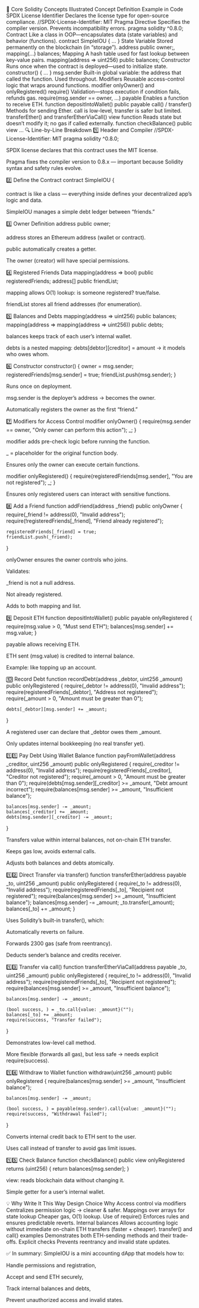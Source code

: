 🧠 Core Solidity Concepts Illustrated
Concept	Definition	Example in Code
SPDX License Identifier	Declares the license type for open-source compliance.	//SPDX-License-Identifier: MIT
Pragma Directive	Specifies the compiler version. Prevents incompatibility errors.	pragma solidity ^0.8.0;
Contract	Like a class in OOP—encapsulates data (state variables) and behavior (functions).	contract SimpleIOU { ... }
State Variable	Stored permanently on the blockchain (in “storage”).	address public owner;, mapping(...) balances;
Mapping	A hash table used for fast lookup between key-value pairs.	mapping(address => uint256) public balances;
Constructor	Runs once when the contract is deployed—used to initialize state.	constructor() { ... }
msg.sender	Built-in global variable: the address that called the function.	Used throughout.
Modifiers	Reusable access-control logic that wraps around functions.	modifier onlyOwner() and onlyRegistered()
require()	Validation—stops execution if condition fails, refunds gas.	require(msg.sender == owner, ...)
payable	Enables a function to receive ETH.	function depositIntoWallet() public payable
call() / transfer()	Methods for sending Ether. call is low-level, transfer is safer but limited.	transferEther() and transferEtherViaCall()
view function	Reads state but doesn’t modify it; no gas if called externally.	function checkBalance() public view ...
🔍 Line-by-Line Breakdown
1️⃣ Header and Compiler
//SPDX-License-Identifier: MIT
pragma solidity ^0.8.0;


SPDX license declares that this contract uses the MIT license.

Pragma fixes the compiler version to 0.8.x — important because Solidity syntax and safety rules evolve.

2️⃣ Define the Contract
contract SimpleIOU {


contract is like a class — everything inside defines your decentralized app’s logic and data.

SimpleIOU manages a simple debt ledger between “friends.”

3️⃣ Owner Definition
address public owner;


address stores an Ethereum address (wallet or contract).

public automatically creates a getter.

The owner (creator) will have special permissions.

4️⃣ Registered Friends Data
mapping(address => bool) public registeredFriends;
address[] public friendList;


mapping allows O(1) lookup: is someone registered? true/false.

friendList stores all friend addresses (for enumeration).

5️⃣ Balances and Debts
mapping(address => uint256) public balances;
mapping(address => mapping(address => uint256)) public debts;


balances keeps track of each user’s internal wallet.

debts is a nested mapping:
debts[debtor][creditor] = amount
→ it models who owes whom.

6️⃣ Constructor
constructor() {
    owner = msg.sender;
    registeredFriends[msg.sender] = true;
    friendList.push(msg.sender);
}


Runs once on deployment.

msg.sender is the deployer’s address → becomes the owner.

Automatically registers the owner as the first “friend.”

7️⃣ Modifiers for Access Control
modifier onlyOwner() {
    require(msg.sender == owner, "Only owner can perform this action");
    _;
}


modifier adds pre-check logic before running the function.

_ = placeholder for the original function body.

Ensures only the owner can execute certain functions.

modifier onlyRegistered() {
    require(registeredFriends[msg.sender], "You are not registered");
    _;
}


Ensures only registered users can interact with sensitive functions.

8️⃣ Add a Friend
function addFriend(address _friend) public onlyOwner {
    require(_friend != address(0), "Invalid address");
    require(!registeredFriends[_friend], "Friend already registered");
    
    registeredFriends[_friend] = true;
    friendList.push(_friend);
}


onlyOwner ensures the owner controls who joins.

Validates:

_friend is not a null address.

Not already registered.

Adds to both mapping and list.

9️⃣ Deposit ETH
function depositIntoWallet() public payable onlyRegistered {
    require(msg.value > 0, "Must send ETH");
    balances[msg.sender] += msg.value;
}


payable allows receiving ETH.

ETH sent (msg.value) is credited to internal balance.

Example: like topping up an account.

🔟 Record Debt
function recordDebt(address _debtor, uint256 _amount) public onlyRegistered {
    require(_debtor != address(0), "Invalid address");
    require(registeredFriends[_debtor], "Address not registered");
    require(_amount > 0, "Amount must be greater than 0");
    
    debts[_debtor][msg.sender] += _amount;
}


A registered user can declare that _debtor owes them _amount.

Only updates internal bookkeeping (no real transfer yet).

1️⃣1️⃣ Pay Debt Using Wallet Balance
function payFromWallet(address _creditor, uint256 _amount) public onlyRegistered {
    require(_creditor != address(0), "Invalid address");
    require(registeredFriends[_creditor], "Creditor not registered");
    require(_amount > 0, "Amount must be greater than 0");
    require(debts[msg.sender][_creditor] >= _amount, "Debt amount incorrect");
    require(balances[msg.sender] >= _amount, "Insufficient balance");
    
    balances[msg.sender] -= _amount;
    balances[_creditor] += _amount;
    debts[msg.sender][_creditor] -= _amount;
}


Transfers value within internal balances, not on-chain ETH transfer.

Keeps gas low, avoids external calls.

Adjusts both balances and debts atomically.

1️⃣2️⃣ Direct Transfer via transfer()
function transferEther(address payable _to, uint256 _amount) public onlyRegistered {
    require(_to != address(0), "Invalid address");
    require(registeredFriends[_to], "Recipient not registered");
    require(balances[msg.sender] >= _amount, "Insufficient balance");
    balances[msg.sender] -= _amount;
    _to.transfer(_amount);
    balances[_to] += _amount;
}


Uses Solidity’s built-in transfer(), which:

Automatically reverts on failure.

Forwards 2300 gas (safe from reentrancy).

Deducts sender’s balance and credits receiver.

1️⃣3️⃣ Transfer via call()
function transferEtherViaCall(address payable _to, uint256 _amount) public onlyRegistered {
    require(_to != address(0), "Invalid address");
    require(registeredFriends[_to], "Recipient not registered");
    require(balances[msg.sender] >= _amount, "Insufficient balance");
    
    balances[msg.sender] -= _amount;
    
    (bool success, ) = _to.call{value: _amount}("");
    balances[_to] += _amount;
    require(success, "Transfer failed");
}


Demonstrates low-level call method.

More flexible (forwards all gas), but less safe → needs explicit require(success).

1️⃣4️⃣ Withdraw to Wallet
function withdraw(uint256 _amount) public onlyRegistered {
    require(balances[msg.sender] >= _amount, "Insufficient balance");
    
    balances[msg.sender] -= _amount;
    
    (bool success, ) = payable(msg.sender).call{value: _amount}("");
    require(success, "Withdrawal failed");
}


Converts internal credit back to ETH sent to the user.

Uses call instead of transfer to avoid gas limit issues.

1️⃣5️⃣ Check Balance
function checkBalance() public view onlyRegistered returns (uint256) {
    return balances[msg.sender];
}


view: reads blockchain data without changing it.

Simple getter for a user’s internal wallet.

💡 Why Write It This Way
Design Choice	Why
Access control via modifiers	Centralizes permission logic → cleaner & safer.
Mappings over arrays for state lookup	Cheaper gas, O(1) lookup.
Use of require()	Enforces rules and ensures predictable reverts.
Internal balances	Allows accounting logic without immediate on-chain ETH transfers (faster + cheaper).
transfer() and call() examples	Demonstrates both ETH-sending methods and their trade-offs.
Explicit checks	Prevents reentrancy and invalid state updates.

✅ In summary:
SimpleIOU is a mini accounting dApp that models how to:

Handle permissions and registration,

Accept and send ETH securely,

Track internal balances and debts,

Prevent unauthorized access and invalid states.